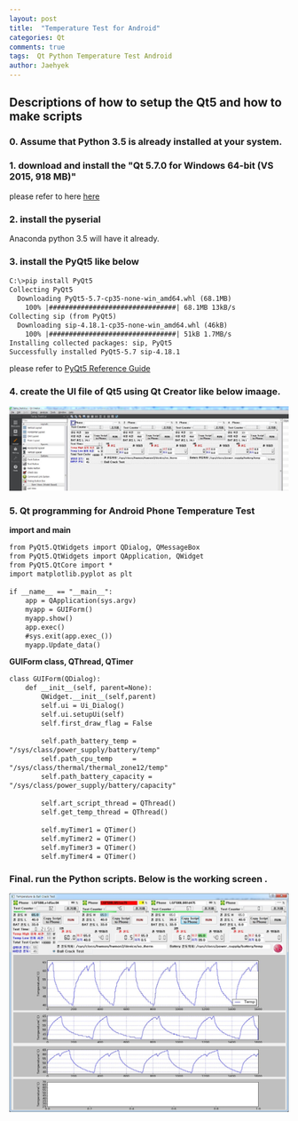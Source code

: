 ```yaml
---
layout: post
title:  "Temperature Test for Android"
categories: Qt
comments: true
tags:  Qt Python Temperature Test Android
author: Jaehyek
---
```

## Descriptions of how to setup the Qt5 and  how to make scripts

### 0. Assume that Python 3.5 is already installed at your system. 

### 1. download and install the "Qt 5.7.0 for Windows 64-bit (VS 2015, 918 MB)" 
please refer to here [here](https://www.qt.io/download-open-source/#section-2)

### 2. install the pyserial 
Anaconda python 3.5  will have it already. 

### 3. install the PyQt5 like below
```
C:\>pip install PyQt5
Collecting PyQt5
  Downloading PyQt5-5.7-cp35-none-win_amd64.whl (68.1MB)
    100% |################################| 68.1MB 13kB/s
Collecting sip (from PyQt5)
  Downloading sip-4.18.1-cp35-none-win_amd64.whl (46kB)
    100% |################################| 51kB 1.7MB/s
Installing collected packages: sip, PyQt5
Successfully installed PyQt5-5.7 sip-4.18.1
``` 

please refer to [PyQt5 Reference Guide](http://pyqt.sourceforge.net/Docs/PyQt5/)

### 4. create the UI file of Qt5 using Qt Creator  like below imaage.

![QtUI](/img/Qt/QtUI.JPG)

### 5. Qt programming for Android Phone Temperature Test 

**import and  main** 

```
from PyQt5.QtWidgets import QDialog, QMessageBox
from PyQt5.QtWidgets import QApplication, QWidget
from PyQt5.QtCore import *
import matplotlib.pyplot as plt

if __name__ == "__main__":
    app = QApplication(sys.argv)
    myapp = GUIForm()
    myapp.show()
    app.exec()
    #sys.exit(app.exec_())
    myapp.Update_data()
```

**GUIForm class, QThread, QTimer**

```
class GUIForm(QDialog):
    def __init__(self, parent=None):
        QWidget.__init__(self,parent)
        self.ui = Ui_Dialog()
        self.ui.setupUi(self)
        self.first_draw_flag = False
        
        self.path_battery_temp = "/sys/class/power_supply/battery/temp"
        self.path_cpu_temp     = "/sys/class/thermal/thermal_zone12/temp"
        self.path_battery_capacity = "/sys/class/power_supply/battery/capacity"
        
        self.art_script_thread = QThread()
        self.get_temp_thread = QThread()     
           
        self.myTimer1 = QTimer()
        self.myTimer2 = QTimer()
        self.myTimer3 = QTimer()
        self.myTimer4 = QTimer()           
```

### Final. run the Python scripts.  Below is the working screen .

![QtTempTest](/img/Qt/QtTempTest.JPG)

